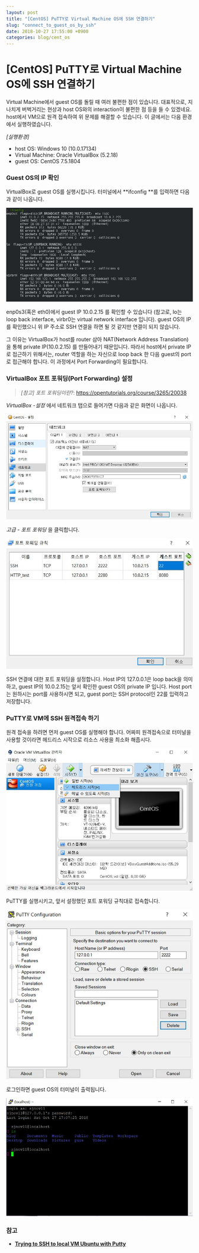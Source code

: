 ```yaml
---
layout: post
title: "[CentOS] PuTTY로 Virtual Machine OS에 SSH 연결하기"
slug: "connect_to_guest_os_by_ssh"
date: 2018-10-27 17:55:00 +0900
categories: blog/cent_os
---
```


# [CentOS] PuTTY로 Virtual Machine OS에 SSH 연결하기

Virtual Machine에서 guest OS를 돌릴 때 여러 불편한 점이 있습니다. 대표적으로, 지나치게 버벅거리는 현상과 host OS와의 interaction이 불편한 점 등을 들 수 있겠네요. host에서 VM으로 원격 접속하여 위 문제를 해결할 수 있습니다. 이 글에서는 다음 환경에서 실행하였습니다.

*[실행환경]*

- host OS: Windows 10 (10.0.17134)
- Virtual Machine: Oracle VirtualBox (5.2.18)
- guest OS: CentOS 7.5.1804



### Guest OS의 IP 확인

VirtualBox로 guest OS를 실행시킵니다. 터미널에서 **ifconfig **를 입력하면 다음과 같이 나옵니다.

![ifconfig](https://github.com/sjnov11/sjnov11.github.com/blob/master/_img/2018/10/27/ifconfig.JPG?raw=true)



enp0s3(혹은 eth0)에서 guest IP 10.0.2.15 를 확인할 수 있습니다 (참고로, lo는 loop back interface, virbr0는 virtual network interface 입니다). guest OS의 IP를 확인했으니 위 IP 주소로 SSH 연결을 하면 될 것 같지만 연결이 되지 않습니다.

그 이유는 VirtualBox가 host를 router 삼아 NAT(Network Address Translation)을 통해 private IP(10.0.2.15) 를 만들어내기 때문입니다. 따라서 host에서 private IP로 접근하기 위해서는, router 역할을 하는 자신으로 loop back 한 다음 guest의 port로 접근해야 합니다. 이 과정에서 Port Forwarding이 필요합니다.



### VirtualBox 포트 포워딩(Port Forwarding) 설정

> *[참고] 포트 포워딩이란?*: https://opentutorials.org/course/3265/20038

*VirtualBox -설정* 에서 네트워크 탭으로 들어가면 다음과 같은 화면이 나옵니다.

![port_forwarding](https://github.com/sjnov11/sjnov11.github.com/blob/master/_img/2018/10/27/port_forwarding_1.JPG?raw=true)



*고급 - 포트 포워딩* 을 클릭합니다.

![port_forwarding_2](https://github.com/sjnov11/sjnov11.github.com/blob/master/_img/2018/10/27/port_forwarding_2.JPG?raw=true)



SSH 연결에 대한 포트 포워딩을 설정합니다. Host IP의 127.0.0.1은 loop back을 의미하고, guest IP의 10.0.2.15는 앞서 확인한 guest OS의 private IP 입니다. Host port는 원하시는 port를 사용하시면 되고, guest port는 SSH protocol인 22를 입력하고 저장합니다.



### PuTTY로 VM에 SSH 원격접속 하기

원격 접속을 하려면 먼저 guest OS를 실행해야 합니다. 어짜피 원격접속으로 터미널을 사용할 것이라면 헤드리스 시작으로 리소스 사용을 최소화 해줍시다.

![headless_start](https://github.com/sjnov11/sjnov11.github.com/blob/master/_img/2018/10/27/headless_start.JPG?raw=true)



PuTTY를 실행시키고, 앞서 설정했던 포트 포워딩 규칙대로 접속합니다.

![putty_conn_1](https://github.com/sjnov11/sjnov11.github.com/blob/master/_img/2018/10/27/putty_conn_1.JPG?raw=true)



로그인하면 guest OS의 터미널이 출력됩니다.

![putty_conn_2](https://github.com/sjnov11/sjnov11.github.com/blob/master/_img/2018/10/27/putty_conn_2.JPG?raw=true)





### 참고

- [**Trying to SSH to local VM Ubuntu with Putty**](https://unix.stackexchange.com/questions/145997/trying-to-ssh-to-local-vm-ubuntu-with-putty)